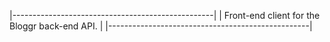 |--------------------------------------------------|
|  Front-end client for the Bloggr back-end API.   |
|--------------------------------------------------|
